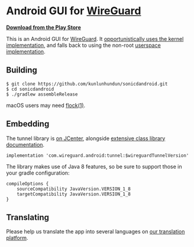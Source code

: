 # Android GUI for [WireGuard](https://www.wireguard.com/)

**[Download from the Play Store](https://play.google.com/store/apps/details?id=com.wireguard.android)**

This is an Android GUI for [WireGuard](https://www.wireguard.com/). It [opportunistically uses the kernel implementation](https://git.zx2c4.com/android_kernel_wireguard/about/), and falls back to using the non-root [userspace implementation](https://git.zx2c4.com/wireguard-go/about/).

## Building

```
$ git clone https://github.com/kunlunhundun/sonicdandroid.git
$ cd sonicdandroid
$ ./gradlew assembleRelease
```

macOS users may need [flock(1)](https://github.com/discoteq/flock).

## Embedding

The tunnel library is [on JCenter](https://bintray.com/wireguard/wireguard-android/wireguard-android/_latestVersion), alongside [extensive class library documentation](https://javadoc.io/doc/com.wireguard.android/tunnel).

```
implementation 'com.wireguard.android:tunnel:$wireguardTunnelVersion'
```

The library makes use of Java 8 features, so be sure to support those in your gradle configuration:

```
compileOptions {
    sourceCompatibility JavaVersion.VERSION_1_8
    targetCompatibility JavaVersion.VERSION_1_8
}
```

## Translating

Please help us translate the app into several languages on [our translation platform](https://crowdin.com/project/WireGuard).
